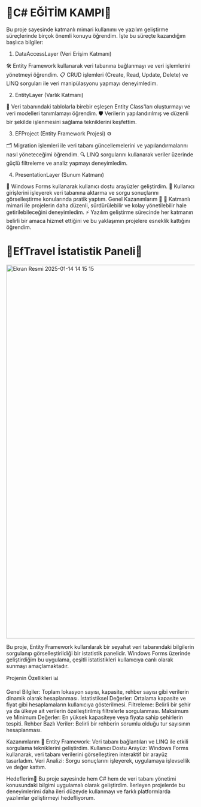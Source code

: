 # 💫C# EĞİTİM KAMPI💫
Bu proje sayesinde katmanlı mimari kullanımı ve yazılım geliştirme süreçlerinde birçok önemli konuyu öğrendim. İşte bu süreçte kazandığım başlıca bilgiler:

1. DataAccessLayer (Veri Erişim Katmanı) 

🛠️ Entity Framework kullanarak veri tabanına bağlanmayı ve veri işlemlerini yönetmeyi öğrendim.
📋 CRUD işlemleri (Create, Read, Update, Delete) ve LINQ sorguları ile veri manipülasyonu yapmayı deneyimledim.

2. EntityLayer (Varlık Katmanı) 

📂 Veri tabanındaki tablolarla birebir eşleşen Entity Class'ları oluşturmayı ve veri modelleri tanımlamayı öğrendim.
🛡️ Verilerin yapılandırılmış ve düzenli bir şekilde işlenmesini sağlama tekniklerini keşfettim.

3. EFProject (Entity Framework Projesi) ⚙

🗂️ Migration işlemleri ile veri tabanı güncellemelerini ve yapılandırmalarını nasıl yöneteceğimi öğrendim.
🔍 LINQ sorgularını kullanarak veriler üzerinde güçlü filtreleme ve analiz yapmayı deneyimledim.

4. PresentationLayer (Sunum Katmanı) 

🎨 Windows Forms kullanarak kullanıcı dostu arayüzler geliştirdim.
👤 Kullanıcı girişlerini işleyerek veri tabanına aktarma ve sorgu sonuçlarını görselleştirme konularında pratik yaptım.
Genel Kazanımlarım 🌟
🧩 Katmanlı mimari ile projelerin daha düzenli, sürdürülebilir ve kolay yönetilebilir hale getirilebileceğini deneyimledim.
⚡ Yazılım geliştirme sürecinde her katmanın belirli bir amaca hizmet ettiğini ve bu yaklaşımın projelere esneklik kattığını öğrendim.

# 💫EfTravel İstatistik Paneli💫
<img width="998" alt="Ekran Resmi 2025-01-14 14 15 15" src="https://github.com/user-attachments/assets/0cb94040-62fb-478b-88e4-010cb9545a53" />

 Bu proje, Entity Framework kullanılarak bir seyahat veri tabanındaki bilgilerin sorgulanıp görselleştirildiği bir istatistik panelidir. Windows Forms üzerinde geliştirdiğim bu uygulama, çeşitli istatistikleri kullanıcıya canlı olarak sunmayı amaçlamaktadır.

Projenin Özellikleri 📊

Genel Bilgiler: Toplam lokasyon sayısı, kapasite, rehber sayısı gibi verilerin dinamik olarak hesaplanması.
İstatistiksel Değerler: Ortalama kapasite ve fiyat gibi hesaplamaların kullanıcıya gösterilmesi.
Filtreleme: Belirli bir şehir ya da ülkeye ait verilerin özelleştirilmiş filtrelerle sorgulanması.
Maksimum ve Minimum Değerler: En yüksek kapasiteye veya fiyata sahip şehirlerin tespiti.
Rehber Bazlı Veriler: Belirli bir rehberin sorumlu olduğu tur sayısının hesaplanması.

Kazanımlarım 🌟
Entity Framework: Veri tabanı bağlantıları ve LINQ ile etkili sorgulama tekniklerini geliştirdim.
Kullanıcı Dostu Arayüz: Windows Forms kullanarak, veri tabanı verilerini görselleştiren interaktif bir arayüz tasarladım.
Veri Analizi: Sorgu sonuçlarını işleyerek, uygulamaya işlevsellik ve değer kattım.

Hedeflerim🌅
Bu proje sayesinde hem C# hem de veri tabanı yönetimi konusundaki bilgimi uygulamalı olarak geliştirdim. İlerleyen projelerde bu deneyimlerimi daha ileri düzeyde kullanmayı ve farklı platformlarda yazılımlar geliştirmeyi hedefliyorum.  
 



